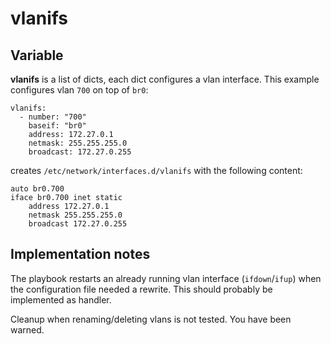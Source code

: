 
# vlanifs

## Variable

**vlanifs** is a list of dicts, each dict configures a vlan interface. This example configures vlan `700` on top of `br0`:


```
vlanifs:
  - number: "700"
    baseif: "br0"
    address: 172.27.0.1
    netmask: 255.255.255.0
    broadcast: 172.27.0.255
```

creates `/etc/network/interfaces.d/vlanifs` with the following content:

```
auto br0.700
iface br0.700 inet static
    address 172.27.0.1
    netmask 255.255.255.0
    broadcast 172.27.0.255
```

## Implementation notes

The playbook restarts an already running vlan interface (`ifdown`/`ifup`) when the configuration file needed a rewrite. This should probably be implemented as handler.

Cleanup when renaming/deleting vlans is not tested. You have been warned.

